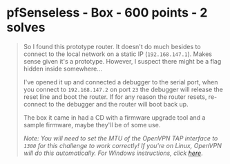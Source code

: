 # pfSenseless - Box - 600 points - 2 solves
> So I found this prototype router. It doesn't do much besides to connect to the
> local network on a static IP (`192.168.147.1`). Makes sense given it's a
> prototype. However, I suspect there might be a flag hidden inside somewhere...
> 
> I've opened it up and connected a debugger to the serial port, when you connect
> to `192.168.147.2` on port `23` the debugger will release the reset line and
> boot the router. If for any reason the router resets, re-connect to the debugger
> and the router will boot back up.
> 
> The box it came in had a CD with a firmware upgrade tool and a sample firmware,
> maybe they'll be of some use.
> 
> _Note: You will need to set the MTU of the OpenVPN TAP interface to `1300` for
> this challenge to work correctly! If you're on Linux, OpenVPN will do this
> automatically. For Windows instructions, click
> [here](https://hamy.io/post/0004/openvpn-tap-adapter-mtu-in-windows/)_.
